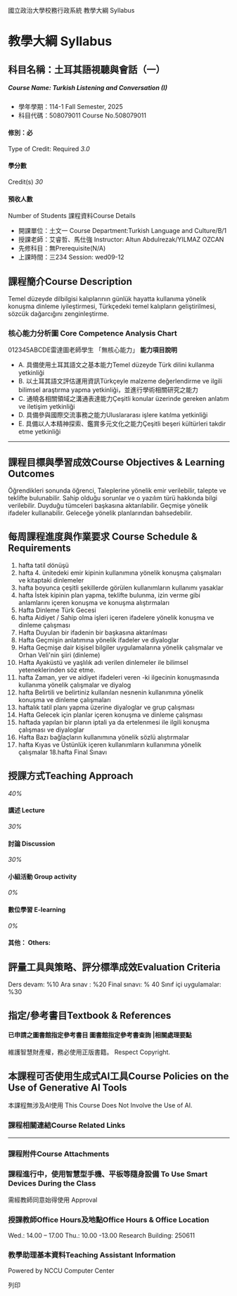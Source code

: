國立政治大學校務行政系統 教學大綱 Syllabus
# 教學大綱 Syllabus
##  科目名稱：土耳其語視聽與會話（一）
#####  Course Name: Turkish Listening and Conversation (I)
  * 學年學期：114-1 Fall Semester, 2025 
  * 科目代碼：508079011 Course No.508079011


#### 修別：必
Type of Credit: Required 
_3.0_
#### 學分數
Credit(s)
_30_
#### 預收人數
Number of Students
課程資料Course Details
  * 開課單位：土文一 Course Department:Turkish Language and Culture/B/1 
  * 授課老師：艾睿哲、馬仕強 Instructor: Altun Abdulrezak/YILMAZ OZCAN 
  * 先修科目：無Prerequisite(N/A)
  * 上課時間：三234 Session: wed09-12


##  課程簡介Course Description
Temel düzeyde dilbilgisi kalıplarının günlük hayatta kullanıma yönelik konuşma dinleme iyileştirmesi, Türkçedeki temel kalıpların geliştirilmesi, sözcük dağarcığını zenginleştirme.
###  核心能力分析圖 Core Competence Analysis Chart
012345ABCDE雷達圖老師學生
「無核心能力」 
**能力項目說明**
  * A. 具備使用土耳其語文之基本能力Temel düzeyde Türk dilini kullanma yetkinliği
  * B. 以土耳其語文評估運用資訊Türkçeyle malzeme değerlendirme ve ilgili bilimsel araştırma yapma yetkinliği，並進行學術相關研究之能力
  * C. 通曉各相關領域之溝通表達能力Çeşitli konular üzerinde gereken anlatım ve iletişim yetkinliği
  * D. 具備參與國際交流事務之能力Uluslararası işlere katılma yetkinliği
  * E. 具備以人本精神探索、鑑賞多元文化之能力Çeşitli beşeri kültürleri takdir etme yetkinliği


* * *
##  課程目標與學習成效Course Objectives & Learning Outcomes 
Öğrendikleri sonunda öğrenci,
Taleplerine yönelik emir verilebilir, talepte ve teklifte bulunabilir.
Sahip olduğu sorunlar ve o yazılım türü hakkında bilgi verilebilir.
Duyduğu tümceleri başkasına aktarılabilir.
Geçmişe yönelik ifadeler kullanabilir.
Geleceğe yönelik planlarından bahsedebilir.
##  每周課程進度與作業要求 Course Schedule & Requirements
1. hafta tatil dönüşü 
2. hafta 4. ünitedeki emir kipinin kullanımına yönelik konuşma çalışmaları ve kitaptaki dinlemeler
3. hafta boyunca çeşitli şekillerde görülen kullanımların kullanımı yasaklar
4. hafta İstek kipinin plan yapma, teklifte bulunma, izin verme gibi anlamlarını içeren konuşma ve konuşma alıştırmaları 
5. Hafta Dinleme Türk Gecesi
6. hafta Aidiyet / Sahip olma işleri içeren ifadelere yönelik konuşma ve dinleme çalışması
7. Hafta Duyulan bir ifadenin bir başkasına aktarılması
8. Hafta Geçmişin anlatımına yönelik ifadeler ve diyaloglar
9. Hafta Geçmişe dair kişisel bilgiler uygulamalarına yönelik çalışmalar ve Orhan Veli'nin şiiri (dinleme)
10. Hafta Ayaküstü ve yaşlılık adı verilen dinlemeler ile bilimsel yeteneklerinden söz etme.
11. hafta Zaman, yer ve aidiyet ifadeleri veren -ki ilgecinin konuşmasında kullanıma yönelik çalışmalar ve diyalog
12. hafta Belirtili ve belirtiniz kullanılan nesnenin kullanımına yönelik konuşma ve dinleme çalışmaları
13. haftalık tatil planı yapma üzerine diyaloglar ve grup çalışması
14. Hafta Gelecek için planlar içeren konuşma ve dinleme çalışması
15. haftada yapılan bir planın iptali ya da ertelenmesi ile ilgili konuşma çalışması ve diyaloglar
16. Hafta Bazı bağlaçların kullanımına yönelik sözlü alıştırmalar
17. hafta Kıyas ve Üstünlük içeren kullanımların kullanımına yönelik çalışmalar
18.hafta Final Sınavı
##  授課方式Teaching Approach
_40%_
####  講述 Lecture
_30%_
####  討論 Discussion
_30%_
####  小組活動 Group activity
_0%_
####  數位學習 E-learning
_0%_
####  其他： Others:
##  評量工具與策略、評分標準成效Evaluation Criteria
Ders devam: %10
Ara sınav : %20
Final sınavı: % 40
Sınıf içi uygulamalar: %30
##  指定/參考書目Textbook & References
####  已申請之圖書館指定參考書目  圖書館指定參考書查詢 |相關處理要點
維護智慧財產權，務必使用正版書籍。 Respect Copyright.
##  本課程可否使用生成式AI工具Course Policies on the Use of Generative AI Tools
本課程無涉及AI使用 This Course Does Not Involve the Use of AI.
###  課程相關連結Course Related Links
* * *
###  課程附件Course Attachments
###  課程進行中，使用智慧型手機、平板等隨身設備 To Use Smart Devices During the Class
需經教師同意始得使用  Approval
###  授課教師Office Hours及地點Office Hours & Office Location
Wed.: 14.00 – 17.00
Thu.: 10.00 -13.00
Research Building: 250611
###  教學助理基本資料Teaching Assistant Information
Powered by NCCU Computer Center
  
列印
